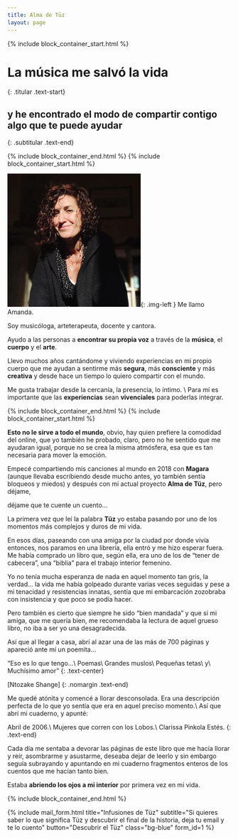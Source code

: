 ```yaml
---
title: Alma de Tüz
layout: page
---
```


{% include block_container_start.html %}

# La música me salvó la vida
{: .titular .text-start}

## y he encontrado el modo de compartir contigo algo que te puede ayudar
{: .subtitular .text-end}

{% include block_container_end.html %}
{% include block_container_start.html %}

![Amanda](/assets/images/amanda_foto_home.jpg){: .img-left }
Me llamo Amanda. 

Soy musicóloga, arteterapeuta, docente y cantora.

Ayudo a las personas a **encontrar su propia voz** a través de la **música**, el **cuerpo** y el **arte**.

Llevo muchos años cantándome y viviendo experiencias en mi propio cuerpo que me ayudan a sentirme más **segura**, más **consciente** y más **creativa** y desde hace un tiempo lo quiero compartir con el mundo.

Me gusta trabajar desde la cercanía, la presencia, lo íntimo. \\
Para mí es importante que las **experiencias** sean **vivenciales** para poderlas integrar.

{% include block_container_end.html %}
{% include block_container_start.html %}

**Esto no le sirve a todo el mundo**, obvio, hay quien prefiere la comodidad del online, que yo también he probado, claro, pero no he sentido que me ayudaran igual, porque no se crea la misma atmósfera, esa que es tan necesaria para mover la emoción.

Empecé compartiendo mis canciones al mundo en 2018 con **Magara** (aunque llevaba escribiendo desde mucho antes, yo también sentía bloqueos y miedos) y después con mi actual proyecto **Alma de Tüz**, pero déjame,

déjame que te cuente un cuento…

La primera vez que leí la palabra **Tüz** yo estaba pasando por uno de los momentos más complejos y duros de mi vida.

En esos días, paseando con una amiga por la ciudad por donde vivía entonces, nos paramos en una librería, ella entró y me hizo esperar fuera. Me había comprado un libro que, según ella, era uno de los de “tener de cabecera”, una “biblia” para el trabajo interior femenino.

Yo no tenía mucha esperanza de nada en aquel momento tan gris, la verdad… la vida me había golpeado durante varias veces seguidas y pese a mi tenacidad y resistencias innatas, sentía que mi embarcación zozobraba con insistencia y que poco se podía hacer.

Pero también es cierto que siempre he sido “bien mandada” y que si mi amiga, que me quería bien, me recomendaba la lectura de aquel grueso libro, no iba a ser yo una desagradecida.

Así que al llegar a casa, abrí al azar una de las más de 700 páginas y apareció ante mí un poemita...

“Eso es lo que tengo...\\
Poemas\\
Grandes muslos\\
Pequeñas tetas\\
y\\
Muchísimo amor”
{: .text-center}

[Ntozake Shange]
{: .nomargin .text-end}

Me quedé atónita y comencé a llorar desconsolada. Era una descripción perfecta de lo que yo sentía que era en aquel preciso momento.\\
Así que abrí mi cuaderno, y apunté:

Abril de 2006.\\
Mujeres que corren con los Lobos.\\
Clarissa Pinkola Estés.
{: .text-end}

Cada día me sentaba a devorar las páginas de este libro que me hacía llorar y reír, asombrarme y asustarme, deseaba dejar de leerlo y sin embargo seguía subrayando y apuntando en mi cuaderno fragmentos enteros de los cuentos que me hacían tanto bien. 

Estaba **abriendo los ojos a mi interior** por primera vez en mi vida. 

{% include block_container_end.html %}

{% include mail_form.html
   title="Infusiones de Tüz"
   subtitle="Si quieres saber lo que significa Tüz y descubrir el final de la historia, deja tu email y te lo cuento"
   button="Descubrir el Tüz"
   class="bg-blue"
   form_id=1
%}
